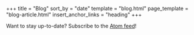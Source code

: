 +++
title = "Blog"
sort_by = "date"
template = "blog.html"
page_template = "blog-article.html"
insert_anchor_links = "heading"
+++

Want to stay up-to-date? Subscribe to the [Atom feed](/atom.xml)!